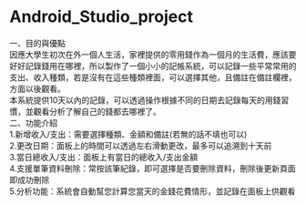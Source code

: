 # Android_Studio_project

一、目的與優點  
  因應大學生初次在外一個人生活，家裡提供的零用錢作為一個月的生活費，應該要好好記錄錢用在哪裡，所以製作了一個小小的記帳系統，可以記錄一些平常常用的支出、收入種類，若是沒有在這些種類裡面，可以選擇其他，且備註在備註欄裡，方面以後觀看。  
  本系統提供10天以內的記錄，可以透過操作根據不同的日期去記錄每天的用錢習慣，並觀看分析了解自己的錢都去哪裡了。  
二、功能介紹  
  1.新增收入/支出：需要選擇種類、金額和備註(若無的話不填也可以)  
  2.更改日期：面板上的時間可以透過左右滑動更改，最多可以追溯到十天前  
  3.當日總收入/支出：面板上有當日的總收入/支出金額  
  4.支援單筆資料刪除：常按該筆紀錄，即可選擇是否要刪除資料，刪除後更新頁面即成功刪除  
  5.分析功能：系統會自動幫您計算您當天的金錢花費情形，並記錄在面板上供觀看  
